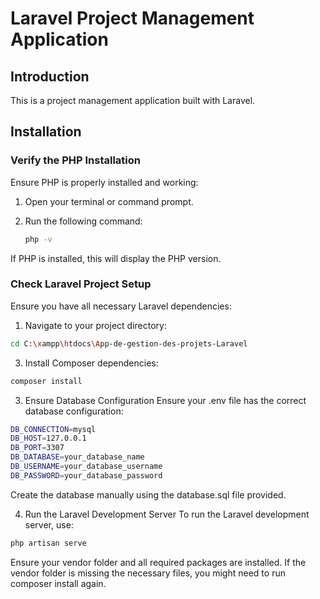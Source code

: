 # Laravel Project Management Application

## Introduction

This is a project management application built with Laravel.

## Installation

### Verify the PHP Installation

Ensure PHP is properly installed and working:

1. Open your terminal or command prompt.
2. Run the following command:

   ```sh
   php -v
   ``` 
   
If PHP is installed, this will display the PHP version.

### Check Laravel Project Setup

Ensure you have all necessary Laravel dependencies:

1. Navigate to your project directory:
 ``` bash
 cd C:\xampp\htdocs\App-de-gestion-des-projets-Laravel
 ```

3. Install Composer dependencies:

  ``` sh
composer install
```

3. Ensure Database Configuration
Ensure your .env file has the correct database configuration:

  ```sh
DB_CONNECTION=mysql
DB_HOST=127.0.0.1
DB_PORT=3307
DB_DATABASE=your_database_name
DB_USERNAME=your_database_username
DB_PASSWORD=your_database_password
```
Create the database manually using the database.sql file provided.

4. Run the Laravel Development Server
To run the Laravel development server, use:

 ``` sh
php artisan serve
```
Ensure your vendor folder and all required packages are installed. If the vendor folder is missing the necessary files, you might need to run composer install again.

